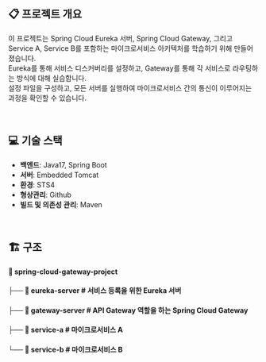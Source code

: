 

## 📋 프로젝트 개요
이 프로젝트는 Spring Cloud Eureka 서버, Spring Cloud Gateway, 그리고 Service A, Service B를 포함하는 마이크로서비스 아키텍처를 학습하기 위해 만들어졌습니다. <br>
Eureka를 통해 서비스 디스커버리를 설정하고, Gateway를 통해 각 서비스로 라우팅하는 방식에 대해 실습합니다. <br>
설정 파일을 구성하고, 모든 서버를 실행하여 마이크로서비스 간의 통신이 이루어지는 과정을 확인할 수 있습니다. <br>

<br>

## 💻 기술 스택
- **백엔드**: Java17, Spring Boot
- **서버**: Embedded Tomcat
- **환경**: STS4
- **형상관리**: Github
- **빌드 및 의존성 관리**: Maven
<br>

## 🏗 구조
#### 📂 spring-cloud-gateway-project <br>
#### ├── 📂 eureka-server      # 서비스 등록을 위한 Eureka 서버 <br>
#### ├── 📂 gateway-server     # API Gateway 역할을 하는 Spring Cloud Gateway <br>
#### ├── 📂 service-a          # 마이크로서비스 A <br>
#### └── 📂 service-b          # 마이크로서비스 B <br>

<br>
<br>
